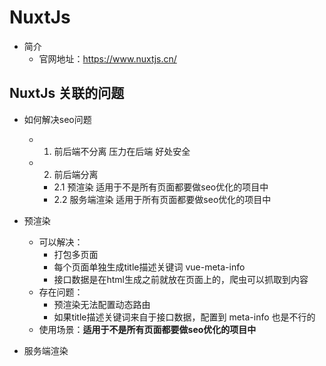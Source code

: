 # NuxtJs

- 简介
  - 官网地址：https://www.nuxtjs.cn/

## NuxtJs 关联的问题
- 如何解决seo问题
  - 1. 前后端不分离 压力在后端 好处安全
  - 2. 前后端分离
    - 2.1 预渲染 适用于不是所有页面都要做seo优化的项目中
    - 2.2 服务端渲染 适用于所有页面都要做seo优化的项目中

- 预渲染
  - 可以解决：
    - 打包多页面
    - 每个页面单独生成title描述关键词 vue-meta-info
    - 接口数据是在html生成之前就放在页面上的，爬虫可以抓取到内容
  - 存在问题：
    - 预渲染无法配置动态路由
    - 如果title描述关键词来自于接口数据，配置到 meta-info 也是不行的
  - 使用场景：**适用于不是所有页面都要做seo优化的项目中**
- 服务端渲染